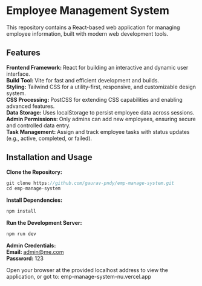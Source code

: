 # Employee Management System

 This repository contains a React-based web application for managing employee information, built with modern web development tools.

## Features

<strong> Frontend Framework: </strong> React for building an interactive and dynamic user interface. <br>
<strong> Build Tool: </strong> Vite for fast and efficient development and builds. <br>
<strong> Styling: </strong> Tailwind CSS for a utility-first, responsive, and customizable design system. <br>
<strong> CSS Processing: </strong> PostCSS for extending CSS capabilities and enabling advanced features. <br>
<strong> Data Storage: </strong> Uses localStorage to persist employee data across sessions. <br>
<strong> Admin Permissions: </strong> Only admins can add new employees, ensuring secure and controlled data entry. <br>
<strong> Task Management: </strong> Assign and track employee tasks with status updates (e.g., active, completed, or failed).<br>

## Installation and Usage

**Clone the Repository:**
```javascript
git clone https://github.com/gaurav-pndy/emp-manage-system.git
cd emp-manage-system
```
**Install Dependencies:**
```javascript
npm install
```
**Run the Development Server:**
```javascript
npm run dev
```

**Admin Credentials:** <br>
<strong> Email: </strong> admin@me.com <br>
<strong> Password: </strong> 123 <br>

Open your browser at the provided localhost address to view the application, or got to: emp-manage-system-nu.vercel.app
